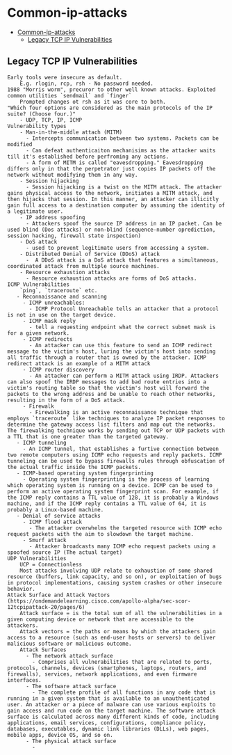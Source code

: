 # Common-ip-attacks

- [Common-ip-attacks](#common-ip-attacks)
  - [Legacy TCP  IP Vulnerabilities](#legacy-tcp--ip-vulnerabilities)




## Legacy TCP  IP Vulnerabilities
    Early tools were insecure as default. 
        E.g. rlogin, rcp, rsh - No password needed. 
    1988 "Morris worm", precuror to other well known attacks. Exploited common utilities `sendmail` and `finger` 
        Prompted changes ot rsh as it was core to both. 
    "Which four options are considered as the main protocols of the IP suite? (Choose four.)"
        - UDP, TCP, IP, ICMP
    Vulnerability types
        - Man-in-the-middle attach (MITM) 
          - Intercepts communication between two systems. Packets can be modified 
          - Can defeat authenticaiton mechanisims as the attacker waits till it's established before perfroming any actions. 
          - A form of MITM is called "eavesdropping." Eavesdropping differs only in that the perpetrator just copies IP packets off the network without modifying them in any way.
        - Session hijacking
          - Session hijacking is a twist on the MITM attack. The attacker gains physical access to the network, initiates a MITM attack, and then hijacks that session. In this manner, an attacker can illicitly gain full access to a destination computer by assuming the identity of a legitimate user.
        - IP address spoofing
          - Attackers spoof the source IP address in an IP packet. Can be used blind (Dos attacks) or non-blind (sequence-number oprediction, session hacking, firewall state inspection)
        - DoS attack
          - used to prevent legitimate users from accessing a system. 
        - Distributed Denial of Service (DDoS) attack
          -  A DDoS attack is a DoS attack that features a simultaneous, coordinated attack from multiple source machines.
        - Resource exhaustion attacks
          - Resource exhaustion attacks are forms of DoS attacks.
    ICMP Vulnerabilities
        `ping`, `traceroute` etc. 
       - Reconnaissance and scanning
         - ICMP unreachables: 
           - ICMP Protocol Unreachable tells an attacker that a protocol is not in use on the target device.
         - ICMP mask reply
           - tell a requesting endpoint what the correct subnet mask is for a given network.
         - ICMP redirects
           - An attacker can use this feature to send an ICMP redirect message to the victim's host, luring the victim's host into sending all traffic through a router that is owned by the attacker. ICMP redirect attack is an example of a MITM attack
         - ICMP router discovery
           - An attacker can perform a MITM attack using IRDP. Attackers can also spoof the IRDP messages to add bad route entries into a victim's routing table so that the victim's host will forward the packets to the wrong address and be unable to reach other networks, resulting in the form of a DoS attack.
         - Firewalk
           - Firewalking is an active reconnaissance technique that employs `traceroute` like techniques to analyze IP packet responses to determine the gateway access list filters and map out the networks. The firewalking technique works by sending out TCP or UDP packets with a TTL that is one greater than the targeted gateway. 
       - ICMP tunneling
         - An ICMP tunnel, that establishes a furtive connection between two remote computers using ICMP echo requests and reply packets. ICMP tunneling can be used to bypass firewalls rules through obfuscation of the actual traffic inside the ICMP packets.
       - ICMP-based operating system fingerprinting
         - Operating system fingerprinting is the process of learning which operating system is running on a device. ICMP can be used to perform an active operating system fingerprint scan. For example, if the ICMP reply contains a TTL value of 128, it is probably a Windows machine, and if the ICMP reply contains a TTL value of 64, it is probably a Linux-based machine.
       - Denial of service attacks
         - ICMP flood attack
           - The attacker overwhelms the targeted resource with ICMP echo request packets with the aim to slowdown the target machine. 
         - Smurf attack
           - Attacker broadcasts many ICMP echo request packets using a spoofed source IP (The actual target) 
    UDP Vulnerabilities
        UCP = Connectionless
        Most attacks involving UDP relate to exhaustion of some shared resource (buffers, link capacity, and so on), or exploitation of bugs in protocol implementations, causing system crashes or other insecure behavior.
    Attack Surface and Attack Vectors (https://ondemandelearning.cisco.com/apollo-alpha/sec-scor-12tcpipattack-20/pages/6)
        Attack surface = is the total sum of all the vulnerabilities in a given computing device or network that are accessible to the attackers.
        Attack vectors = the paths or means by which the attackers gain access to a resource (such as end-user hosts or servers) to deliver malicious software or malicious outcome.
        Attack Surfaces
          - The network attack surface 
            - Comprises all vulnerabilities that are related to ports, protocols, channels, devices (smartphones, laptops, routers, and firewalls), services, network applications, and even firmware interfaces.
          - The software attack surface
            - The complete profile of all functions in any code that is running in a given system that is available to an unauthenticated user. An attacker or a piece of malware can use various exploits to gain access and run code on the target machine. The software attack surface is calculated across many different kinds of code, including applications, email services, configurations, compliance policy, databases, executables, dynamic link libraries (DLLs), web pages, mobile apps, device OS, and so on.
          - The physical attack surface
            - 

